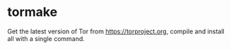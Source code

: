 # tormake
Get the latest version of Tor from https://torproject.org, compile and install all with a single command.
